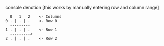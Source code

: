 

console denotion [this works by manually entering row and column range] 
  
```
  0   1   2    <- Columns 
0 . | . | .    <- Row 0 
  ---------
1 . | . | .    <- Row 1
  ---------<
2 . | . | .    <- Row 2
```
